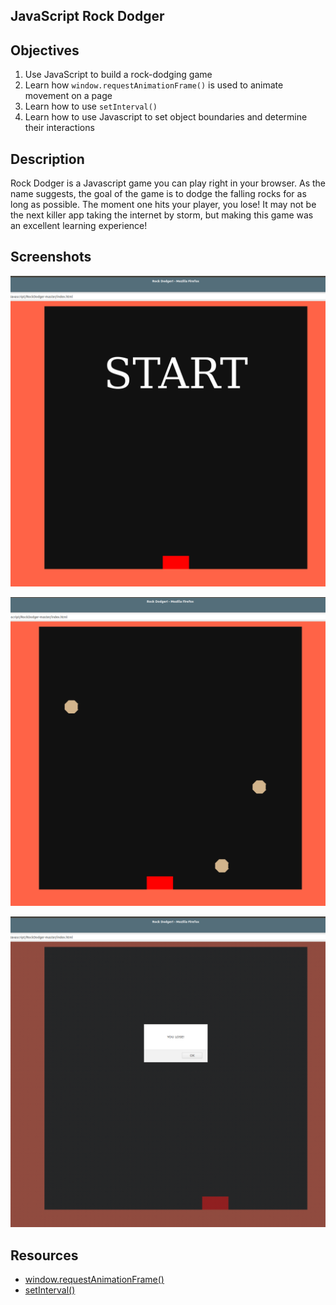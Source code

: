 JavaScript Rock Dodger
---

## Objectives

1. Use JavaScript to build a rock-dodging game
2. Learn how `window.requestAnimationFrame()` is used to animate movement on a page
3. Learn how to use `setInterval()`
4. Learn how to use Javascript to set object boundaries and determine their interactions

## Description

Rock Dodger is a Javascript game you can play right in your browser. As the name suggests, the goal of the game is to dodge the falling rocks for as long as possible. The moment one hits your player, you lose! It may not be the next killer app taking the internet by storm, but making this game was an excellent learning experience!

## Screenshots

![Start Game](Screenshots/rock-dodger-start.png?raw=true "Start Game")

![Falling Rocks](Screenshots/rock-dodger-falling.png?raw=true "Falling Rocks")

![Game Over](Screenshots/rock-dodger-you-lose.png?raw=true "Game Over!")

## Resources

- [window.requestAnimationFrame()](https://developer.mozilla.org/en-US/docs/Web/API/window/requestAnimationFrame)
- [setInterval()](https://developer.mozilla.org/en-US/docs/Web/API/WindowTimers/setInterval)
